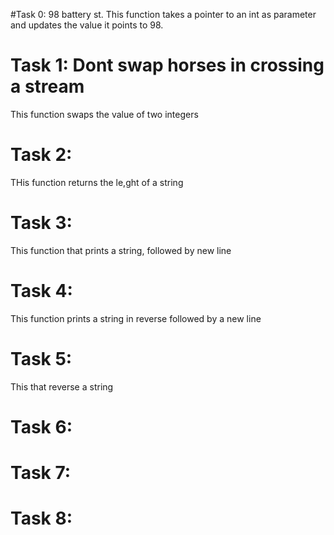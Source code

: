 #Task 0: 98 battery st.
This function takes a pointer to an int as parameter and updates the value it points to 98.

# Task 1: Dont swap horses in crossing a stream
This function swaps the value of two integers

# Task 2:
THis function returns the le,ght of a string 

# Task 3:
This function that prints a string, followed by new line

# Task 4:
This function prints a string in reverse followed by a new line

# Task 5:
This that reverse a string 

# Task 6:

# Task 7:

# Task 8:
